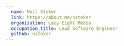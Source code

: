 ```yaml
---
  name: Neil Stoker
  link: https://about.me/nstoker
  organization: Lazy Eight Media
  occupation_title: Lead Software Engineer
  github: nstoker
---
```

